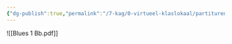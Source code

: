 ```yaml
---
{"dg-publish":true,"permalink":"/7-kag/0-virtueel-klaslokaal/partituren/"}
---
```


![[Blues 1 Bb.pdf]]